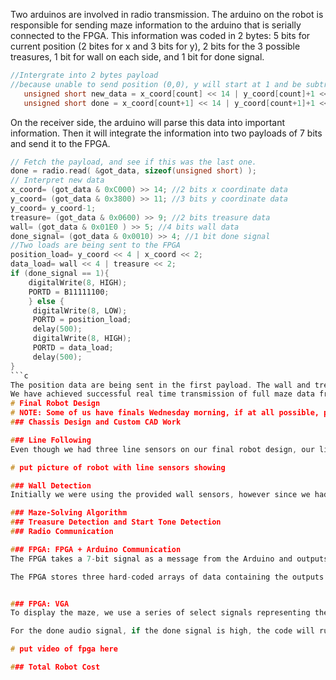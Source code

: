 Two arduinos are involved in radio transmission. The arduino on the robot is responsible for sending maze information to the arduino that is serially connected to the FPGA. This information  was coded in 2 bytes: 5 bits for current position (2 bites for x and 3 bits for y), 2 bits for the 3 possible treasures, 1 bit for wall on each side, and 1 bit for done signal. 
```c
//Intergrate into 2 bytes payload
//because unable to send position (0,0), y will start at 1 and be subtracted by one on the receiver side
   unsigned short new_data = x_coord[count] << 14 | y_coord[count]+1 << 11 | treasure[count] << 9 | wall[count] << 5 | done_signal[count] << 4;
   unsigned short done = x_coord[count+1] << 14 | y_coord[count+1]+1 << 11 | treasure[count+1] << 9 | wall[count+1] << 5 | 1 << 4;
```
On the receiver side, the arduino will parse this data into important information. Then it will integrate the information into two payloads of 7 bits and send it to the FPGA.
```c
// Fetch the payload, and see if this was the last one.
done = radio.read( &got_data, sizeof(unsigned short) );
// Interpret new data
x_coord= (got_data & 0xC000) >> 14; //2 bits x coordinate data
y_coord= (got_data & 0x3800) >> 11; //3 bits y coordinate data
y_coord= y_coord-1;
treasure= (got_data & 0x0600) >> 9; //2 bits treasure data
wall= (got_data & 0x01E0 ) >> 5; //4 bits wall data
done_signal= (got_data & 0x0010) >> 4; //1 bit done signal
//Two loads are being sent to the FPGA
position_load= y_coord << 4 | x_coord << 2;
data_load= wall << 4 | treasure << 2;
if (done_signal == 1){ 
    digitalWrite(8, HIGH);
    PORTD = B11111100;
    } else {
     digitalWrite(8, LOW);
     PORTD = position_load;
     delay(500); 
     digitalWrite(8, HIGH);
     PORTD = data_load;
     delay(500);
}
```c
The position data are being sent in the first payload. The wall and treasure data are being sent in the second payload. If done signal is one, a signal of all ones is being sent. 
We have achieved successful real time transmission of full maze data from the main arduino to the second arduino and to the FPGA. However, an upgrade to arduino mega from arduino nano caused unexpected problems. The SPI ports on the arduino mega are different from the arduino nano which caused our failure of radio transmission on the final competition.
# Final Robot Design
# NOTE: Some of us have finals Wednesday morning, if at all possible, please grade this report Wednesday night! (if you're seeing this message it's probably Wednesday morning and the report probably isn't done yet)
### Chassis Design and Custom CAD Work

### Line Following
Even though we had three line sensors on our final robot design, our line following algorithm only really used two of them. The sensors we used were the provided line sensors we got in Lab 1, and we read their values using `analogRead()`. The plan was to move the third back to be inline with the middle of the robot in order to allow us to stop exactly on intersections without using millis(). The line sensing algorithm for following a straight line was extremely basic, and we implemented it using an FSM with the following states: `STRAIGHT, SLIGHT_RIGHT, SLIGHT_LEFT, RIGHT, LEFT, INTERSECTION, TURN_AROUND`. For example while the right sensor's value was above the threshold (higher value -> darker), the robot moved the right servo slightly faster, and the left servo slightly slower (that's the SLIGHT_LEFT state). This moved the robot back onto the line and was far smoother than having one wheel stop completely, or running the wheels in opposite directions. At an intersection, signaled by both of the line sensors being on a line, the robot would continue forward an amount of time based on the speed of the servos, and then stop in the middle of the intersection. If the robot stopped as soon as it detected an intersection, the robot would actually be behind the intersection, which would hinder turning and cripple treasure detection. Below is a picture of our final robot design, note the three line sensors in the front. The center line sensor is the one we don't use.

# put picture of robot with line sensors showing

### Wall Detection
Initially we were using the provided wall sensors, however since we had three wall sensors on our robot, that used up three possible inputs to our ADC, which we needed for other things. To free up pins on the ADC, and in order to get more accurate wall sensing, we ordered three [VL6180X time-of-flight](https://www.pololu.com/product/2489)($11.95 x 3 = $35.85 cost). sensors from Pololu. These sensors used i2c to communicate, and were more complex to set up than our previous sensors. However the gains in accuracy, stability and free ADC ports were worth it. We had a mysterious bug where our robot's processor would deadlock seemingly randomly, attemps to debug the issue were fruitless, until we learned that the Arduino Uno's built-in i2c SCL and SDA lines were actually tied to analog pins A4 and A5, which we were using. This was causing the crashing behavior. Once we freed up A4 and A5, the wall sensors worked wonderfully, however since we couldn't use A4 and A5, our net gain was only one analog pin. Eventually we moved to an Arduino Mega so we could have more Analog pins, however we ended up moving treasure and sound detection to a separate Arduino so we actually ended up not needing the extra pins the Mega offered. 

### Maze-Solving Algorithm
### Treasure Detection and Start Tone Detection
### Radio Communication

### FPGA: FPGA + Arduino Communication
The FPGA takes a 7-bit signal as a message from the Arduino and outputs to a VGA display and a DAC connected to an audio jack. The 7-bit message can represent either the current position of the robot or the presence of walls and treasures. Each transmission from the Arduino is a set of two messages, the first containing the position and the second containing walls and treasures. The MSB of the message determines which of the two messages is being sent. When it is 0, the position is being sent, with the x-position as bits 0 to 1 and the y-position as bits 2 to 4. The the MSB is 1, the walls and treasures are being sent, with the treasures as bits 0 to 1 and the walls as bits 2 to 5. The treasures are represented as 00 for the 7kHz, 01 for 12 kHz, and 17 kHz for 17kHz. The walls are each represented as 1 bit in the order north, east, south, west from the MSB to the LSB. When the robot is done mapping the maze, it transmits a message of all 1’s, which is not normally possible.

The FPGA stores three hard-coded arrays of data containing the outputs to the DAC for playing the done signal, the color values for the treasure image, and the color values for the done image. A fourth array is updated based on the Arduino messages and stores whether the position has been visited, the walls for the given position, and the treasures for the position. The first message determines which array index to update and the new data consists of the second message’s contents with a 1 appended as the MSB to indicate the position is visited. This data array is initialized on reset to contain no treasures and the outer walls of the maze.


### FPGA: VGA
To display the maze, we use a series of select signals representing the north, east, south, and west walls, the presence of treasures, whether the position is visited, and whether the robot is done. The colors for visited, current position, unreachable positions, and walls are hard-coded variables and treasures are set from red, green, and blue based on the treasure bits of the position data. We calculate whether each pixel of the screen is part of the walls, the treasure image, outside of the maze area, or part of the done image. We also calculate which square of the maze the pixel is in. If the pixel is outside of the maze, it is set to black. If it is part of the done image, it will be set to the colors specified in that array if done signal is high or black otherwise. For the actual maze data, the code is best explained with an example. If the pixel maps to one of the walls and the select signal for that wall is high, the color will be set to the wall color. Otherwise, if the robot is done and the position is not visited, it is set to the unreachable color. If the robot is not done and the the maze position is the same as the current position, the color is set to the current position color. If it is not the current position and it is visited, the color is set to the visited color. If none of the conditions are met, it is set to white. Similar logic is used for the other parts of the image.

For the done audio signal, if the done signal is high, the code will run through the audio signal data array, updating the signal on the clock edge. If the robot is not done, it should not output anything. Below is a video of the FPGA displaying a maze on a screen, the messages are simulated, and not coming from a real robot, which is why the robots position simply scrolls from left to right. 

# put video of fpga here

### Total Robot Cost
